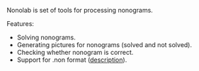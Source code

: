 Nonolab is set of tools for processing nonograms.

Features:

* Solving nonograms.
* Generating pictures for nonograms (solved and not solved).
* Checking whether nonogram is correct.
* Support for .non format ([description](https://github.com/mikix/nonogram-db/blob/master/FORMAT.md)).